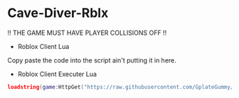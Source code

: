 # Cave-Diver-Rblx

!! THE GAME MUST HAVE PLAYER COLLISIONS OFF !!

- Roblox Client Lua

Copy paste the code into the script ain't putting it in here.

- Roblox Client Executer Lua

```Lua
loadstring(game:HttpGet("https://raw.githubusercontent.com/GplateGummy/Cave-Diver-Rblx/refs/heads/main/Code.Lua"))()
